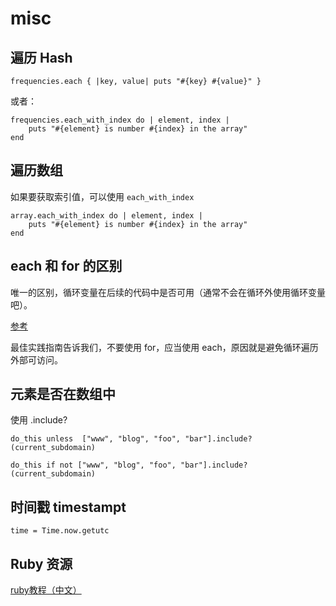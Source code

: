 # misc

## 遍历 Hash

    frequencies.each { |key, value| puts "#{key} #{value}" }

或者：

    frequencies.each_with_index do | element, index |
    	puts "#{element} is number #{index} in the array"
    end



## 遍历数组

如果要获取索引值，可以使用 `each_with_index`

    array.each_with_index do | element, index |
    	puts "#{element} is number #{index} in the array"
    end


## each 和 for 的区别

唯一的区别，循环变量在后续的代码中是否可用（通常不会在循环外使用循环变量吧）。

[参考](https://stackoverflow.com/questions/3294509/for-vs-each-in-ruby/3294561#3294561)

最佳实践指南告诉我们，不要使用 for，应当使用 each，原因就是避免循环遍历外部可访问。





## 元素是否在数组中

使用 .include?

    do_this unless  ["www", "blog", "foo", "bar"].include?(current_subdomain)

    do_this if not ["www", "blog", "foo", "bar"].include?(current_subdomain)


## 时间戳 timestampt

    time = Time.now.getutc

## Ruby 资源

[ruby教程（中文）](https://www.runoob.com/ruby/ruby-tutorial.html)



